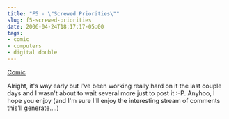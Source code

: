 ```yaml
---
title: "F5 - \"Screwed Priorities\""
slug: f5-screwed-priorities
date: 2006-04-24T18:17:17-05:00
tags:
- comic
- computers
- digital double
---
```

[Comic](http://digitaldouble.smackjeeves.com/comics/54160/)

Alright, it's way early but I've been working really hard on it the last couple days and I wasn't about to wait several more just to post it :-P. Anyhoo, I hope you enjoy (and I'm sure I'll enjoy the interesting stream of comments this'll generate....)
